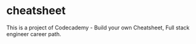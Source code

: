# cheatsheet
This is a project of Codecademy - Build your own Cheatsheet, Full stack engineer career path.
